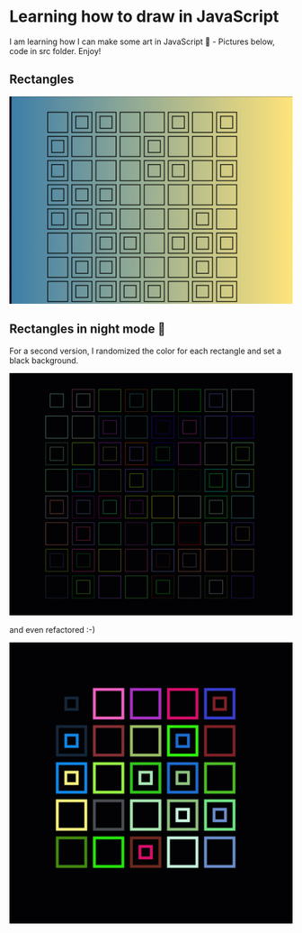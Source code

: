 # Learning how to draw in JavaScript

I am learning how I can make some art in JavaScript 💛 - Pictures below, code in src folder. Enjoy!

## Rectangles

![rectangles gif](/images/rectangles.gif)

## Rectangles in night mode 🌃

For a second version, I randomized the color for each rectangle and set a black background.

![rectangles night](/images/rectanglesNight.gif)

and even refactored :-)

![refactored nightmode rectangles](/images/rectangleNightmodeRefactored/rectangleNightmodeRefactored.gif)

